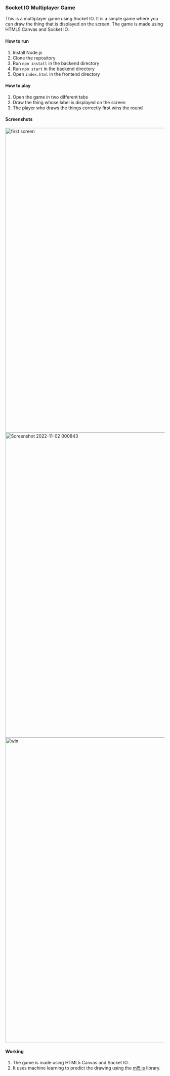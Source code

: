 
### Socket IO Multiplayer Game

This is a multiplayer game using Socket IO. It is a simple game where you can draw the thing that is displayed on the screen. The game is made using HTML5 Canvas and Socket IO.

#### How to run

1. Install Node.js
2. Clone the repository
3. Run `npm install` in the backend directory
4. Run `npm start` in the backend directory
5. Open `index.html` in the frontend directory


#### How to play

1. Open the game in two different tabs
2. Draw the thing whose label is displayed on the screen
3. The player who draws the things correctly first wins the round



#### Screenshots

<img width="960" alt="first screen" src="https://user-images.githubusercontent.com/95695273/199312497-64d095bd-766a-4127-957e-165cf056fcb1.png">

<img width="960" alt="Screenshot 2022-11-02 000843" src="https://user-images.githubusercontent.com/95695273/199312514-41c9a146-62d6-4c68-b446-c069d66da571.png">

<img width="960" alt="win" src="https://user-images.githubusercontent.com/95695273/199312520-5c530535-aa8f-499f-9244-7d402304cbe9.png">



#### Working

1. The game is made using HTML5 Canvas and Socket IO.
2. It uses machine learning to predict the drawing using the [ml5.js](https://ml5js.org/) library.



